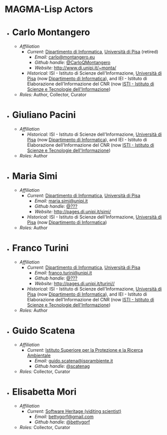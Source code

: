 # MAGMA-Lisp Actors

* # Carlo Montangero
  * *Affiliation*
     * *Current:* [Dipartimento di Informatica](www.di.unipi.it), [Università di Pisa](www.unipi.it) (retired)
       * *Email:* <carlo@montangero.eu>
       * *Github handle:* [@CarloQMontangero](https://github.com/CarloQMontangero)
       * *Website:* <http://www.di.unipi.it/~monta/>
     * *Historical:* ISI - Istituto di Scienze dell'Informazione, [Università di Pisa](www.unipi.it) (now [Dipartimento di Informatica](www.di.unipi.it)), and IEI - Istituto di Elaborazione dell'Informazione del CNR (now [ISTI - Istituto di Scienze e Tecnologie dell'Informazione](https://it.wikipedia.org/wiki/ISTI))
  * *Roles:* Author, Collector, Curator
* # Giuliano Pacini
  * *Affiliation*
     * *Historical:* ISI - Istituto di Scienze dell'Informazione, [Università di Pisa](www.unipi.it) (now [Dipartimento di Informatica](www.di.unipi.it)), and IEI - Istituto di Elaborazione dell'Informazione del CNR (now [ISTI - Istituto di Scienze e Tecnologie dell'Informazione](https://it.wikipedia.org/wiki/ISTI))
  * *Roles:* Author
* # Maria Simi
  * *Affiliation*
     * *Current:* [Dipartimento di Informatica](www.di.unipi.it), [Università di Pisa](www.unipi.it)
       * *Email:* <maria.simi@unipi.it>
       * *Github handle:* [@???](https://github.com/???)
       * *Website:* <http://pages.di.unipi.it/simi/>
     * *Historical:* ISI - Istituto di Scienze dell'Informazione, [Università di Pisa](www.unipi.it) (now [Dipartimento di Informatica](www.di.unipi.it))
  * *Roles:* Author
* # Franco Turini
  * *Affiliation*
     * *Current:* [Dipartimento di Informatica](www.di.unipi.it), [Università di Pisa](www.unipi.it)
       * *Email:* <franco.turini@unipi.it>
       * *Github handle:* [@???](https://github.com/???)
       * *Website:* <http://pages.di.unipi.it/turini//>
     * *Historical:* ISI - Istituto di Scienze dell'Informazione, [Università di Pisa](www.unipi.it) (now [Dipartimento di Informatica](www.di.unipi.it)), and IEI - Istituto di Elaborazione dell'Informazione del CNR (now [ISTI - Istituto di Scienze e Tecnologie dell'Informazione](https://it.wikipedia.org/wiki/ISTI))
  * *Roles:* Author
* # Guido Scatena
  * *Affiliation*
     * *Current:* [Istituto Superiore per la Protezione e la Ricerca Ambientale](https://www.isprambiente.gov.it/it/istituto)
       * *Email:* <guido.scatena@isprambiente.it>
       * *Github handle:* [@scatenag](https://github.com/scatenag)
  * *Roles:* Collector, Curator
* # Elisabetta Mori
  * *Affiliation*
     * *Current:* [Software Heritage (viditing scientist)](https://www.softwareheritage.org/)
       * *Email:* <bettygorf@gmail.com>
       * *Github handle:* [@bettygorf](https://github.com/bettygorf)
  * *Roles:* Collector, Curator
